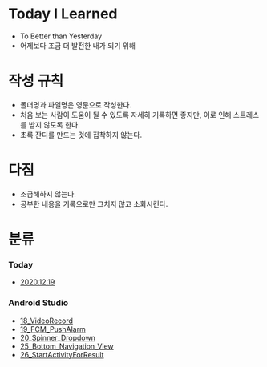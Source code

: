 # Today I Learned
* To Better than Yesterday
* 어제보다 조금 더 발전한 내가 되기 위해

# 작성 규칙
* 폴더명과 파일명은 영문으로 작성한다.
* 처음 보는 사람이 도움이 될 수 있도록 자세히 기록하면 좋지만, 이로 인해 스트레스를 받지 않도록 한다.
* 초록 잔디를 만드는 것에 집착하지 않는다.

# 다짐
* 조급해하지 않는다.
* 공부한 내용을 기록으로만 그치지 않고 소화시킨다.

# 분류
### Today
* [2020.12.19](https://github.com/Mistive/TIL/blob/master/Today/2020.12.19.md)
###  Android Studio
* [18_VideoRecord](https://github.com/Mistive/TIL/blob/master/AndroidStudio/18_VideoRecord.md)
* [19_FCM_PushAlarm](https://github.com/Mistive/TIL/blob/master/AndroidStudio/19_FCM_PushAlarm.md)
* [20_Spinner_Dropdown](https://github.com/Mistive/TIL/blob/master/AndroidStudio/20_Spinner_Dropdown.md)
*  [25_Bottom_Navigation_View](https://github.com/Mistive/TIL/blob/master/AndroidStudio/25_BottomNavigationView.md)
* [26_StartActivityForResult](https://github.com/Mistive/TIL/blob/master/AndroidStudio/26_StartActivityForResult.md)
